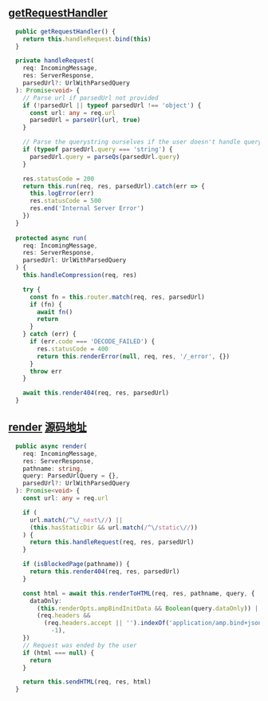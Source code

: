 ## [getRequestHandler](https://github.com/gugegev5/backup_info/blob/f00d312bb1532bdcaff3419cef91c6e9bdb1969a/learn_every_day/next/%E6%BA%90%E7%A0%81%E9%98%85%E8%AF%BB/src/next-server/server/next-server.ts#L244) 
```ts
  public getRequestHandler() {
    return this.handleRequest.bind(this)
  }

  private handleRequest(
    req: IncomingMessage,
    res: ServerResponse,
    parsedUrl?: UrlWithParsedQuery
  ): Promise<void> {
    // Parse url if parsedUrl not provided
    if (!parsedUrl || typeof parsedUrl !== 'object') {
      const url: any = req.url
      parsedUrl = parseUrl(url, true)
    }

    // Parse the querystring ourselves if the user doesn't handle querystring parsing
    if (typeof parsedUrl.query === 'string') {
      parsedUrl.query = parseQs(parsedUrl.query)
    }

    res.statusCode = 200
    return this.run(req, res, parsedUrl).catch(err => {
      this.logError(err)
      res.statusCode = 500
      res.end('Internal Server Error')
    })
  }
  
  protected async run(
    req: IncomingMessage,
    res: ServerResponse,
    parsedUrl: UrlWithParsedQuery
  ) {
    this.handleCompression(req, res)

    try {
      const fn = this.router.match(req, res, parsedUrl)
      if (fn) {
        await fn()
        return
      }
    } catch (err) {
      if (err.code === 'DECODE_FAILED') {
        res.statusCode = 400
        return this.renderError(null, req, res, '/_error', {})
      }
      throw err
    }

    await this.render404(req, res, parsedUrl)
  }
```

## [render](https://github.com/gugegev5/backup_info/blob/f00d312bb1532bdcaff3419cef91c6e9bdb1969a/learn_every_day/next/%E6%BA%90%E7%A0%81%E9%98%85%E8%AF%BB/src/next-server/server/next-server.ts#L592) [源码地址](https://github.com/zeit/next.js/blob/be31c707a77a3dec0aff1ab19ead7beb4517feae/packages/next/next-server/server/next-server.ts#L592)
```ts
  public async render(
    req: IncomingMessage,
    res: ServerResponse,
    pathname: string,
    query: ParsedUrlQuery = {},
    parsedUrl?: UrlWithParsedQuery
  ): Promise<void> {
    const url: any = req.url

    if (
      url.match(/^\/_next\//) ||
      (this.hasStaticDir && url.match(/^\/static\//))
    ) {
      return this.handleRequest(req, res, parsedUrl)
    }

    if (isBlockedPage(pathname)) {
      return this.render404(req, res, parsedUrl)
    }

    const html = await this.renderToHTML(req, res, pathname, query, {
      dataOnly:
        (this.renderOpts.ampBindInitData && Boolean(query.dataOnly)) ||
        (req.headers &&
          (req.headers.accept || '').indexOf('application/amp.bind+json') !==
            -1),
    })
    // Request was ended by the user
    if (html === null) {
      return
    }

    return this.sendHTML(req, res, html)
  }
```
